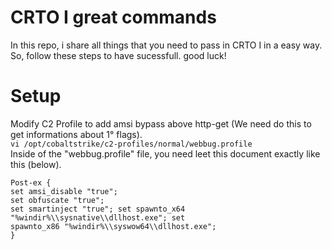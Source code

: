 # CRTO I great commands

In this repo, i share all things that you need to pass in CRTO I in a easy way. So, follow these steps to have sucessfull. good luck!  

# Setup 
Modify C2 Profile to add amsi bypass above http-get (We need do this to get informations about 1° flags).  
``vi /opt/cobaltstrike/c2-profiles/normal/webbug.profile``  
Inside of the "webbug.profile" file, you need leet this document exactly like this (below).  
``` 
Post-ex {
set amsi_disable "true";
set obfuscate "true";
set smartinject "true"; set spawnto_x64 "%windir%\\sysnative\\dllhost.exe"; set
spawnto_x86 "%windir%\\syswow64\\dllhost.exe";
}
```
